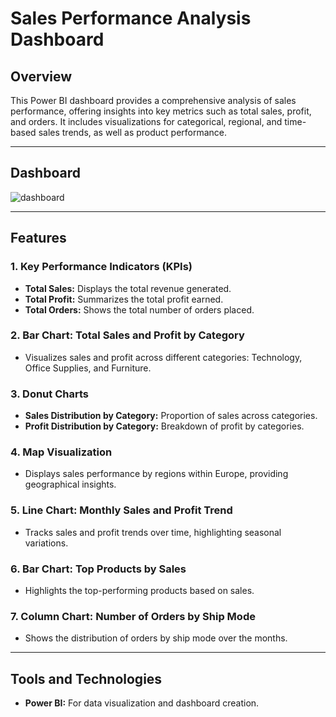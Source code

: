 # Sales Performance Analysis Dashboard

## Overview
This Power BI dashboard provides a comprehensive analysis of sales performance, offering insights into key metrics such as total sales, profit, and orders. It includes visualizations for categorical, regional, and time-based sales trends, as well as product performance.

---

## Dashboard
![dashboard](https://github.com/user-attachments/assets/becb7015-b9f6-4abf-9d60-e54a8573c29a)


---
## Features
### 1. **Key Performance Indicators (KPIs)**
   - **Total Sales:** Displays the total revenue generated.
   - **Total Profit:** Summarizes the total profit earned.
   - **Total Orders:** Shows the total number of orders placed.

### 2. **Bar Chart: Total Sales and Profit by Category**
   - Visualizes sales and profit across different categories: Technology, Office Supplies, and Furniture.

### 3. **Donut Charts**
   - **Sales Distribution by Category:** Proportion of sales across categories.
   - **Profit Distribution by Category:** Breakdown of profit by categories.

### 4. **Map Visualization**
   - Displays sales performance by regions within Europe, providing geographical insights.

### 5. **Line Chart: Monthly Sales and Profit Trend**
   - Tracks sales and profit trends over time, highlighting seasonal variations.

### 6. **Bar Chart: Top Products by Sales**
   - Highlights the top-performing products based on sales.

### 7. **Column Chart: Number of Orders by Ship Mode**
   - Shows the distribution of orders by ship mode over the months.

---

## Tools and Technologies
- **Power BI:** For data visualization and dashboard creation.

